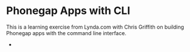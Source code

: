 # Phonegap Apps with CLI

This is a learning exercise from Lynda.com with Chris Griffith on building Phonegap apps with the command line interface.

* 
